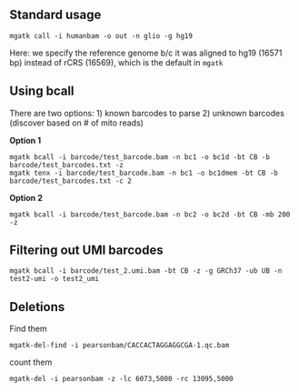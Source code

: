 
## Standard usage
```
mgatk call -i humanbam -o out -n glio -g hg19
```
Here: we specify the reference genome b/c it was aligned to hg19 (16571 bp) instead of rCRS (16569), which is the default in `mgatk`

## Using bcall

There are two options: 1) known barcodes to parse 2) unknown barcodes (discover based on # of mito reads)

**Option 1**
```
mgatk bcall -i barcode/test_barcode.bam -n bc1 -o bc1d -bt CB -b barcode/test_barcodes.txt -z
mgatk tenx -i barcode/test_barcode.bam -n bc1 -o bc1dmem -bt CB -b barcode/test_barcodes.txt -c 2

```

**Option 2**
```
mgatk bcall -i barcode/test_barcode.bam -n bc2 -o bc2d -bt CB -mb 200 -z
```

## Filtering out UMI barcodes

```
mgatk bcall -i barcode/test_2.umi.bam -bt CB -z -g GRCh37 -ub UB -n test2-umi -o test2_umi
```

## Deletions

Find them
```
mgatk-del-find -i pearsonbam/CACCACTAGGAGGCGA-1.qc.bam
```

count them
```
mgatk-del -i pearsonbam -z -lc 6073,5000 -rc 13095,5000
```
